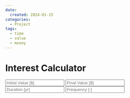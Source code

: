 ```yaml
---
date:
  created: 2024-01-15
categories:
  - Project
tags:
  - time
  - value
  - money
---
```

# Interest Calculator

<input type="number" id="P" placeholder="Initial Value [$]">
<input type="number" id="F" placeholder="Final Value [$]">
<input type="number" id="Y" placeholder="Duration [yr]">
<input type="number" id="f" placeholder="Frequency [-]">
<p id="i">
<script src="2024-01-15-interest-calc.js"></script>